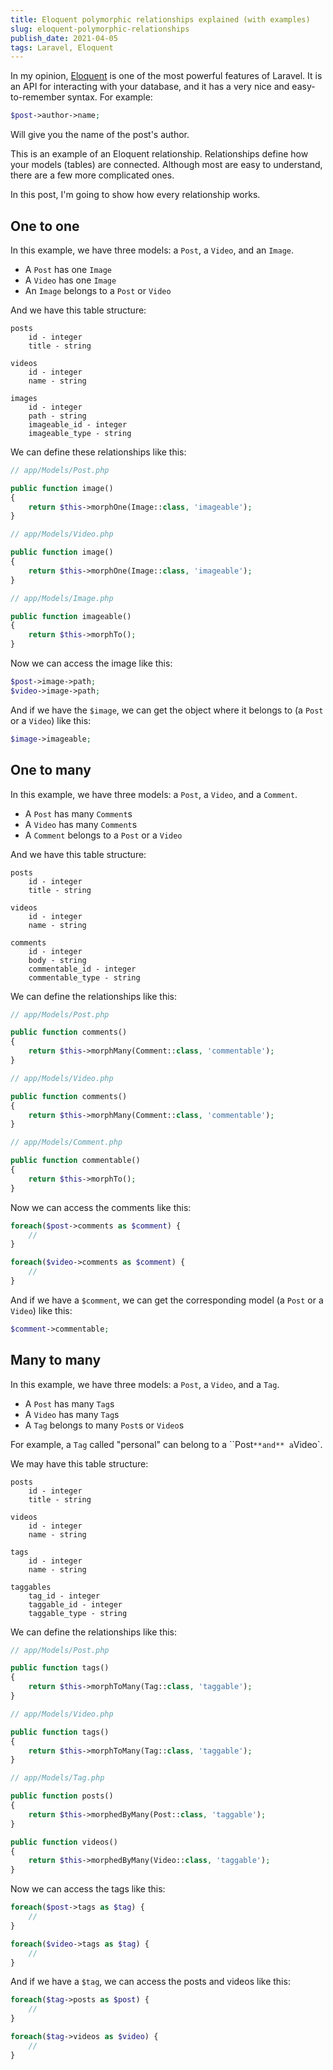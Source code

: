 ```yaml
---
title: Eloquent polymorphic relationships explained (with examples)
slug: eloquent-polymorphic-relationships
publish_date: 2021-04-05
tags: Laravel, Eloquent
---
```


In my opinion, [Eloquent](https://laravel.com/docs/8.x/eloquent) is one of the most powerful features of Laravel. It is an API for interacting with your database, and it has a very nice and easy-to-remember syntax. For example:

```php
$post->author->name;
```

Will give you the name of the post's author.

This is an example of an Eloquent relationship. Relationships define how your models (tables) are connected. Although most are easy to understand, there are a few more complicated ones. 

In this post, I'm going to show how every relationship works.

## One to one

In this example, we have three models: a `Post`, a `Video`, and an `Image`.

- A `Post` has one `Image`
- A `Video` has one `Image`
- An `Image` belongs to a `Post` or `Video`

And we have this table structure:

```
posts
    id - integer
    title - string

videos
    id - integer
    name - string

images
    id - integer
    path - string
    imageable_id - integer
    imageable_type - string
```

We can define these relationships like this:

```php
// app/Models/Post.php

public function image()
{
    return $this->morphOne(Image::class, 'imageable');
}
```

```php
// app/Models/Video.php

public function image()
{
    return $this->morphOne(Image::class, 'imageable');
}
```

```php
// app/Models/Image.php

public function imageable()
{
    return $this->morphTo();
}
```

Now we can access the image like this:

```php
$post->image->path;
$video->image->path;
```

And if we have the `$image`, we can get the object where it belongs to (a `Post` or a `Video`) like this:

```php
$image->imageable;
```

## One to many

In this example, we have three models: a `Post`, a `Video`, and a `Comment`.

- A `Post` has many `Comment`s
- A `Video` has many `Comment`s
- A `Comment` belongs to a `Post` or a `Video`

And we have this table structure:

```
posts
    id - integer
    title - string

videos
    id - integer
    name - string

comments
    id - integer
    body - string
    commentable_id - integer
    commentable_type - string
```

We can define the relationships like this:

```php
// app/Models/Post.php

public function comments()
{
    return $this->morphMany(Comment::class, 'commentable');
}
```

```php
// app/Models/Video.php

public function comments()
{
    return $this->morphMany(Comment::class, 'commentable');
}
```

```php
// app/Models/Comment.php

public function commentable()
{
    return $this->morphTo();
}
```

Now we can access the comments like this:

```php
foreach($post->comments as $comment) {
    //
}

foreach($video->comments as $comment) {
    //
}
```

And if we have a `$comment`, we can get the corresponding model (a `Post` or a `Video`) like this:

```php
$comment->commentable;
```

## Many to many

In this example, we have three models: a `Post`, a `Video`, and a `Tag`.

- A `Post` has many `Tag`s
- A `Video` has many `Tag`s
- A `Tag` belongs to many `Post`s or `Video`s

For example, a `Tag` called "personal" can belong to a ``Post` **and** a `Video`.

We may have this table structure:

```
posts
    id - integer
    title - string

videos
    id - integer
    name - string

tags
    id - integer
    name - string

taggables
    tag_id - integer
    taggable_id - integer
    taggable_type - string
```

We can define the relationships like this:

```php
// app/Models/Post.php

public function tags()
{
    return $this->morphToMany(Tag::class, 'taggable');
}
```

```php
// app/Models/Video.php

public function tags()
{
    return $this->morphToMany(Tag::class, 'taggable');
}
```

```php
// app/Models/Tag.php

public function posts()
{
    return $this->morphedByMany(Post::class, 'taggable');
}

public function videos()
{
    return $this->morphedByMany(Video::class, 'taggable');
}
```

Now we can access the tags like this:

```php
foreach($post->tags as $tag) {
    //
}

foreach($video->tags as $tag) {
    //
}
```

And if we have a `$tag`, we can access the posts and videos like this:

```php
foreach($tag->posts as $post) {
    //
}

foreach($tag->videos as $video) {
    //
}
```
